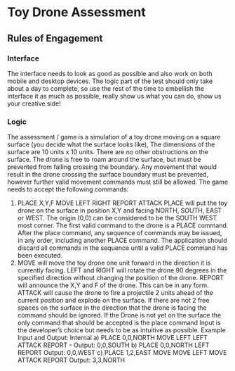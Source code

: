 # Toy Drone Assessment
## Rules of Engagement
### Interface
The interface needs to look as good as possible and also work on both mobile and desktop devices. The
logic part of the test should only take about a day to complete, so use the rest of the time to embellish
the interface it as much as possible, really show us what you can do, show us your creative side!
### Logic
The assessment / game is a simulation of a toy drone moving on a square surface (you decide what the
surface looks like), The dimensions of the surface are 10 units x 10 units. There are no other
obstructions on the surface. The drone is free to roam around the surface, but must be prevented from
falling crossing the boundary. Any movement that would result in the drone crossing the surface
boundary must be prevented, however further valid movement commands must still be allowed.
The game needs to accept the following commands:
1) PLACE X,Y,F MOVE LEFT RIGHT REPORT ATTACK
PLACE will put the toy drone on the surface in position X,Y and facing NORTH, SOUTH, EAST or WEST.
The origin (0,0) can be considered to be the SOUTH WEST most corner. The first valid command to the
drone is a PLACE command. After the place command, any sequence of commands may be issued, in
any order, including another PLACE command. The application should discard all commands in the
sequence until a valid PLACE command has been executed.
2) MOVE will move the toy drone one unit forward in the direction it is currently facing. LEFT and RIGHT
will rotate the drone 90 degrees in the specified direction without changing the position of the drone.
REPORT will announce the X,Y and F of the drone. This can be in any form. ATTACK will cause the
drone to fire a projectile 2 units ahead of the current position and explode on the surface. If there are
not 2 free spaces on the surface in the direction that the drone is facing the command should be
ignored. If the Drone is not yet on the surface the only command that should be accepted is the place
command Input is the developer’s choice but needs to be as intuitive as possible.
Example Input and Output:
Internal
a) PLACE 0,0,NORTH
MOVE
LEFT
LEFT
ATTACK
REPORT - Output: 0,0,SOUTH
b) PLACE 0,0,NORTH
LEFT
REPORT Output: 0,0,WEST
c) PLACE 1,2,EAST
MOVE
MOVE
LEFT
MOVE
ATTACK
REPORT Output: 3,3,NORTH
